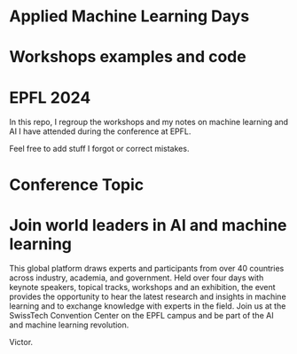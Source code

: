 # Applied Machine Learning Days 
# Workshops examples and code
# EPFL 2024

In this repo, I regroup the workshops and my notes on machine learning and AI I have attended during the conference at EPFL.

Feel free to add stuff I forgot or correct mistakes.

# Conference Topic
# Join world leaders in AI and machine learning
This global platform draws experts and participants from over 40 countries across industry, academia, and government. Held over four days with keynote speakers, topical tracks, workshops and an exhibition, the event provides the opportunity to hear the latest research and insights in machine learning and to exchange knowledge with experts in the field. Join us at the SwissTech Convention Center on the EPFL campus and be part of the AI and machine learning revolution.


Victor.
